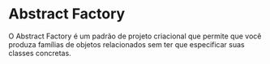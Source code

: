 # Abstract Factory

O Abstract Factory é um padrão de projeto criacional que permite que você produza famílias de objetos relacionados sem ter que especificar suas classes concretas.

